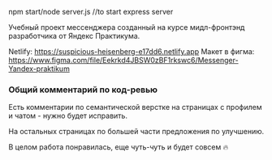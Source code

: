 npm start/node server.js //to start express server

Учебный проект мессенджера созданный на курсе мидл-фронтэнд разработчика от Яндекс Практикума.

Netlify: https://suspicious-heisenberg-e17dd6.netlify.app
Макет в фигма: https://www.figma.com/file/Eekrkd4JBSW0zBF1rkswc6/Messenger-Yandex-praktikum

### Общий комментарий по код-ревью

Есть комментарии по семантической верстке на страницах с профилем и чатом - нужно будет исправить.

На остальных страницах по большей части предложения по улучшению.

В целом работа понравилась, еще чуть-чуть и будет совсем 🔥
